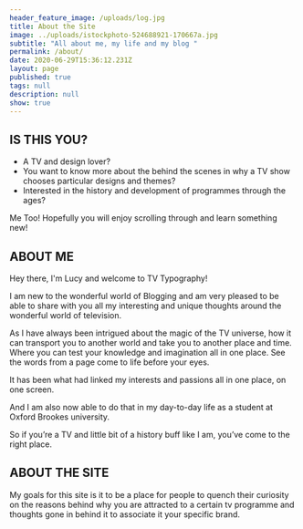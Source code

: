 ```yaml
---
header_feature_image: /uploads/log.jpg
title: About the Site
image: ../uploads/istockphoto-524688921-170667a.jpg
subtitle: "All about me, my life and my blog "
permalink: /about/
date: 2020-06-29T15:36:12.231Z
layout: page
published: true
tags: null
description: null
show: true
---
```

## **IS THIS YOU?**

* A TV and design lover?
* You want to know more about the behind the scenes in why a TV show chooses particular designs and themes?
* Interested in the history and development of programmes through the ages?

Me Too! Hopefully you will enjoy scrolling through and learn something new!

## **ABOUT ME**

Hey there, I'm Lucy and welcome to TV Typography! 

I am new to the wonderful world of Blogging and am very pleased to be able to share with you all my interesting and unique thoughts around the wonderful world of television. 

As I have always been intrigued about the magic of the TV universe, how it can transport you to another world and take you to another place and time. Where you can test your knowledge and imagination all in one place. See the words from a page come to life before your eyes. 

It has been what had linked my interests and passions all in one place, on one screen. 

And I am also now able to do that in my day-to-day life as a student at Oxford Brookes university.

So if you’re a TV and little bit of a history buff like I am, you’ve come to the right place. 

## **ABOUT THE SITE**

My goals for this site is it to be a place for people to quench their curiosity on the reasons behind why you are attracted to a certain tv programme and thoughts gone in behind it to associate it your specific brand.